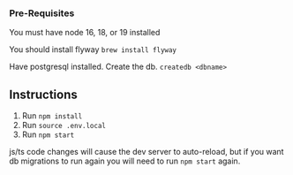 ### Pre-Requisites
You must have node 16, 18, or 19 installed

You should install flyway `brew install flyway`

Have postgresql installed. Create the db. `createdb <dbname>`

## Instructions
1. Run `npm install`
2. Run `source .env.local`
3. Run `npm start`

js/ts code changes will cause the dev server to auto-reload, but if you want db migrations to run again you will need to run `npm start` again. 